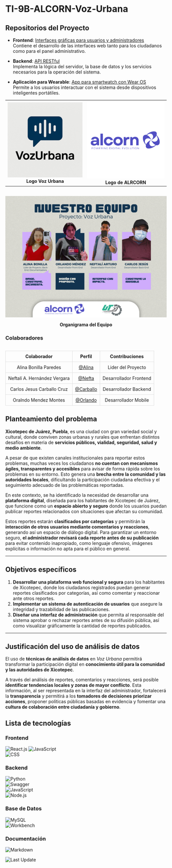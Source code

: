# TI-9B-ALCORN-Voz-Urbana

## Repositorios del Proyecto

- **Frontend**: [Interfaces gráficas para usuarios y administradores](https://github.com/Nefta11/VozUrbanaFrontend)  
  Contiene el desarrollo de las interfaces web tanto para los ciudadanos como para el panel administrativo.

- **Backend**: [API RESTful](https://github.com/CarlosJ67/Backend-Voz-Urbana)  
  Implementa la lógica del servidor, la base de datos y los servicios necesarios para la operación del sistema.

- **Aplicación para Wearable**: [App para smartwatch con Wear OS](https://github.com/MendezPro/VozUrbana-WearOS-Android)  
  Permite a los usuarios interactuar con el sistema desde dispositivos inteligentes portátiles.


<div align="center">

<table>
  <tr>
    <td style="text-align: center;">
      <img src="imgs/logo_voz_urbana.jpeg" alt="Logo Voz Urbana" width="360"/><br>
      <strong>Logo Voz Urbana</strong>
    </td>
    <td style="text-align: center;">
      <img src="imgs/alcorn_logo.png" alt="Logo ALCORN" width="360"/><br>
      <strong>Logo de ALRCORN</strong>
    </td>
  </tr>
</table>

</div>


<div style="text-align: center; margin-top: 30px;">
  <img src="imgs/organigrama.png" alt="Organigrama de Equipo" width="700" style="display: block; margin: 0 auto;" />
  <p><strong>Organigrama del Equipo</strong></p>
</div>


<h3>Colaboradores</h3>

<table style="width: 100%; border-collapse: collapse; margin-top: 30px;">
  <thead>
    <tr>
      <th style="border: 1px solid #ddd; padding: 8px; text-align: center;">Colaborador</th>
      <th style="border: 1px solid #ddd; padding: 8px; text-align: center;">Perfil</th>
      <th style="border: 1px solid #ddd; padding: 8px; text-align: center;">Contribuciones</th>
    </tr>
  </thead>
  <tbody>
  <tr>
      <td style="border: 1px solid #ddd; padding: 8px; text-align: center;">Alina Bonilla Paredes</td>
      <td style="border: 1px solid #ddd; padding: 8px; text-align: center;"><a href="https://github.com/Ali-2121" target="_blank">@Alina</a></td>
      <td style="border: 1px solid #ddd; padding: 8px; text-align: center;">Lider del Proyecto</td>
    </tr>
    <tr>
      <td style="border: 1px solid #ddd; padding: 8px; text-align: center;">Neftalí A. Hernández Vergara</td>
      <td style="border: 1px solid #ddd; padding: 8px; text-align: center;"><a href="https://github.com/Nefta11" target="_blank">@Nefta</a></td>
      <td style="border: 1px solid #ddd; padding: 8px; text-align: center;">Desarrollador Frontend</td>
    </tr>
    <tr>
      <td style="border: 1px solid #ddd; padding: 8px; text-align: center;">Carlos Jesus Carballo Cruz</td>
      <td style="border: 1px solid #ddd; padding: 8px; text-align: center;"><a href="https://github.com/CarlosJ67" target="_blank">@Carballo</a></td>
      <td style="border: 1px solid #ddd; padding: 8px; text-align: center;">Desarrollador Backend</td>
    </tr>
    <tr>
      <td style="border: 1px solid #ddd; padding: 8px; text-align: center;">Oralndo Mendez Montes</td>
      <td style="border: 1px solid #ddd; padding: 8px; text-align: center;"><a href="https://github.com/MendezPro" target="_blank">@Orlando</a></td>
      <td style="border: 1px solid #ddd; padding: 8px; text-align: center;">Desarrollador Mobile</td>
    </tr>
  </tbody>
</table>

## Planteamiento del problema

**Xicotepec de Juárez, Puebla**, es una ciudad con gran variedad social y cultural, donde conviven zonas urbanas y rurales que enfrentan distintos desafíos en materia de **servicios públicos, vialidad, seguridad, salud y medio ambiente**.

A pesar de que existen canales institucionales para reportar estos problemas, muchas veces los ciudadanos **no cuentan con mecanismos ágiles, transparentes y accesibles** para avisar de forma rápida sobre los problemas en su entorno. Esto genera una **brecha entre la comunidad y las autoridades locales**, dificultando la participación ciudadana efectiva y el seguimiento adecuado de las problemáticas reportadas.

En este contexto, se ha identificado la necesidad de desarrollar una **plataforma digital**, diseñada para los habitantes de Xicotepec de Juárez, que funcione como un **espacio abierto y seguro** donde los usuarios puedan publicar reportes relacionados con situaciones que afectan su comunidad.

Estos reportes estarán **clasificados por categorías** y permitirán la **interacción de otros usuarios mediante comentarios y reacciones**, generando así un espacio de diálogo digital. Para garantizar un entorno seguro, **el administrador revisará cada reporte antes de su publicación** para evitar contenido inapropiado, como lenguaje ofensivo, imágenes explícitas o información no apta para el público en general.

---

## Objetivos específicos

1. **Desarrollar una plataforma web funcional y segura** para los habitantes de Xicotepec, donde los ciudadanos registrados puedan generar reportes clasificados por categorías, así como comentar y reaccionar ante otros reportes.
2. **Implementar un sistema de autenticación de usuarios** que asegure la integridad y trazabilidad de las publicaciones.
3. **Diseñar una interfaz de administración** que permita al responsable del sistema aprobar o rechazar reportes antes de su difusión pública, así como visualizar gráficamente la cantidad de reportes publicados.

---

## Justificación del uso de análisis de datos

El uso de **técnicas de análisis de datos** en *Voz Urbana* permitirá transformar la participación digital en **conocimiento útil para la comunidad y las autoridades de Xicotepec**.

A través del análisis de reportes, comentarios y reacciones, será posible **identificar tendencias locales y zonas de mayor conflicto**. Esta información, al ser representada en la interfaz del administrador, fortalecerá la **transparencia** y permitirá a los **tomadores de decisiones priorizar acciones**, proponer políticas públicas basadas en evidencia y fomentar una **cultura de colaboración entre ciudadanía y gobierno**.

## Lista de tecnologías

### Frontend
![React.js](https://img.shields.io/badge/React.js-61DAFB?style=for-the-badge&logo=react&logoColor=white) 
![JavaScript](https://img.shields.io/badge/JavaScript-F7DF1E?style=for-the-badge&logo=javascript&logoColor=black)  
![CSS](https://img.shields.io/badge/CSS-1572B6?style=for-the-badge&logo=css3&logoColor=white)    

### Backend
![Python](https://img.shields.io/badge/Python-3776AB?style=for-the-badge&logo=python&logoColor=white)  
![Swagger](https://img.shields.io/badge/Swagger-85EA2D?style=for-the-badge&logo=swagger&logoColor=black)  
![JavaScript](https://img.shields.io/badge/JavaScript-F7DF1E?style=for-the-badge&logo=javascript&logoColor=black)  
![Node.js](https://img.shields.io/badge/Node.js-339933?style=for-the-badge&logo=nodedotjs&logoColor=white)
 

### Base de Datos
![MySQL](https://img.shields.io/badge/MySQL-4479A1?style=for-the-badge&logo=mysql&logoColor=white)  
![Workbench](https://img.shields.io/badge/Workbench-0277BD?style=for-the-badge&logo=mysql&logoColor=white)  


### Documentación
![Markdown](https://img.shields.io/badge/Markdown-000000?style=for-the-badge&logo=markdown&logoColor=white)  

![Last Update](https://img.shields.io/badge/Última%20Actualización-Julio%202025-red?style=for-the-badge)


